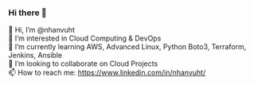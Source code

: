 ### Hi there 👋

👋 Hi, I’m @nhanvuht <br>
👀 I’m interested in Cloud Computing & DevOps <br>
🌱 I’m currently learning AWS, Advanced Linux, Python Boto3, Terraform, Jenkins, Ansible <br>
💞️ I’m looking to collaborate on Cloud Projects <br>
📫 How to reach me: https://www.linkedin.com/in/nhanvuht/ <br>


<!--
**nhanvuht/nhanvuht** is a ✨ _special_ ✨ repository because its `README.md` (this file) appears on your GitHub profile.

Here are some ideas to get you started:

- 🔭 I’m currently working on ...
- 🌱 I’m currently learning ...
- 👯 I’m looking to collaborate on ...
- 🤔 I’m looking for help with ...
- 💬 Ask me about ...
- 📫 How to reach me: ...
- 😄 Pronouns: ...
- ⚡ Fun fact: ...
-->
